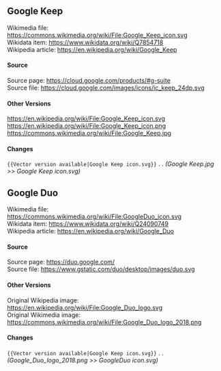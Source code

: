 ## Google Keep  
Wikimedia file: https://commons.wikimedia.org/wiki/File:Google_Keep_icon.svg  
Wikidata item: https://www.wikidata.org/wiki/Q7854718  
Wikipedia article: https://en.wikipedia.org/wiki/Google_Keep  

#### Source  
Source page: https://cloud.google.com/products/#g-suite  
Source file: https://cloud.google.com/images/icons/ic_keep_24dp.svg  

#### Other Versions  
https://en.wikipedia.org/wiki/File:Google_Keep_icon.svg  
https://en.wikipedia.org/wiki/File:Google_Keep_icon.png  
https://commons.wikimedia.org/wiki/File:Google_Keep.jpg  

#### Changes  
`{{Vector version available|Google Keep icon.svg}}`
  . . _(Google Keep.jpg >> Google Keep icon.svg)_

## Google Duo  
Wikimedia file: https://commons.wikimedia.org/wiki/File:GoogleDuo_icon.svg  
Wikidata item: https://www.wikidata.org/wiki/Q24090749  
Wikipedia article: https://en.wikipedia.org/wiki/Google_Duo  

#### Source  
Source page: https://duo.google.com/  
Source file: https://www.gstatic.com/duo/desktop/images/duo.svg  

#### Other Versions  
Original Wikipedia image: https://en.wikipedia.org/wiki/File:Google_Duo_logo.svg  
Original Wikimedia image: https://commons.wikimedia.org/wiki/File:Google_Duo_logo_2018.png  

#### Changes  
`{{Vector version available|Google Keep icon.svg}}`
  . . _(Google_Duo_logo_2018.png >> GoogleDuo icon.svg)_
